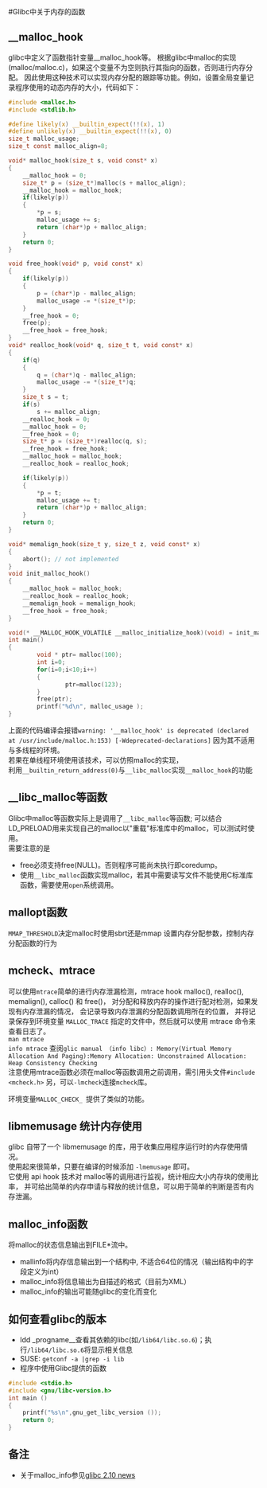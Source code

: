 #Glibc中关于内存的函数

## __malloc_hook
glibc中定义了函数指针变量__malloc_hook等。
根据glibc中malloc的实现(malloc/malloc.c)，如果这个变量不为空则执行其指向的函数，否则进行内存分配。
因此使用这种技术可以实现内存分配的跟踪等功能。例如，设置全局变量记录程序使用的动态内存的大小，代码如下：
```c
#include <malloc.h>
#include <stdlib.h>

#define likely(x) __builtin_expect(!!(x), 1)
#define unlikely(x) __builtin_expect(!!(x), 0)
size_t malloc_usage;
size_t const malloc_align=8;

void* malloc_hook(size_t s, void const* x)
{
    __malloc_hook = 0;
    size_t* p = (size_t*)malloc(s + malloc_align);
    __malloc_hook = malloc_hook;
    if(likely(p))
    {
        *p = s;
        malloc_usage += s;
        return (char*)p + malloc_align;
    }
    return 0;
}

void free_hook(void* p, void const* x)
{
    if(likely(p))
    {
        p = (char*)p - malloc_align;
        malloc_usage -= *(size_t*)p;
    }
    __free_hook = 0;
    free(p);
    __free_hook = free_hook;
}
void* realloc_hook(void* q, size_t t, void const* x)
{
    if(q)
    {
        q = (char*)q - malloc_align;
        malloc_usage -= *(size_t*)q;
    }
    size_t s = t;
    if(s)
        s += malloc_align;
    __realloc_hook = 0;
    __malloc_hook = 0;
    __free_hook = 0;
    size_t* p = (size_t*)realloc(q, s);
    __free_hook = free_hook;
    __malloc_hook = malloc_hook;
    __realloc_hook = realloc_hook;

    if(likely(p))
    {
        *p = t;
        malloc_usage += t;
        return (char*)p + malloc_align;
    }
    return 0;
}

void* memalign_hook(size_t y, size_t z, void const* x)
{
    abort(); // not implemented
}
void init_malloc_hook()
{
    __malloc_hook = malloc_hook;
    __realloc_hook = realloc_hook;
    __memalign_hook = memalign_hook;
    __free_hook = free_hook;
}

void(* __MALLOC_HOOK_VOLATILE __malloc_initialize_hook)(void) = init_malloc_hook;
int main()
{
        void * ptr= malloc(100);
        int i=0;
        for(i=0;i<10;i++)
        {
                ptr=malloc(123);
        }
        free(ptr);
        printf("%d\n", malloc_usage );
}
```
上面的代码编译会报错`warning: '__malloc_hook' is deprecated (declared at /usr/include/malloc.h:153) [-Wdeprecated-declarations]`
因为其不适用与多线程的环境。   
若果在单线程环境使用该技术，可以仿照malloc的实现，  
利用`__builtin_return_address(0)`与`__libc_malloc`实现`__malloc_hook`的功能

## __libc_malloc等函数
Glibc中malloc等函数实际上是调用了`__libc_malloc`等函数;
可以结合LD_PRELOAD用来实现自己的malloc以"重载"标准库中的malloc，可以测试时使用。   
需要注意的是
   * free必须支持free(NULL)。否则程序可能尚未执行即coredump。
   * 使用`__libc_malloc`函数实现malloc，若其中需要读写文件不能使用C标准库函数，需要使用`open`系统调用。

## mallopt函数
`MMAP_THRESHOLD`决定malloc时使用sbrt还是mmap
设置内存分配参数，控制内存分配函数的行为

## mcheck、mtrace
可以使用`mtrace`简单的进行内存泄漏检测，mtrace hook malloc(), realloc(), memalign(), calloc() 和 free()，
对分配和释放内存的操作进行配对检测，如果发现有内存泄漏的情况， 会记录导致内存泄漏的分配函数调用所在的位置，
并将记录保存到环境变量 `MALLOC_TRACE` 指定的文件中，然后就可以使用 mtrace 命令来查看日志了。   
`man mtrace`  
`info mtrace` 查阅`glic manual （info libc）: Memory(Virtual Memory Allocation And Paging):Memory Allocation: Unconstrained Allocation: Heap Consistency Checking`   
注意使用mtrace函数必须在malloc等函数调用之前调用，需引用头文件`#include <mcheck.h>`
另，可以`-lmcheck`连接`mcheck`库。

环境变量`MALLOC_CHECK_ `提供了类似的功能。


## libmemusage 统计内存使用
glibc 自带了一个 libmemusage 的库，用于收集应用程序运行时的内存使用情况。  
使用起来很简单，只要在编译的时候添加 `-lmemusage` 即可。  
它使用 api hook 技术对 malloc等的调用进行监视，统计相应大小内存块的使用比率，
并可给出简单的内存申请与释放的统计信息，可以用于简单的判断是否有内存泄漏。

## malloc_info函数
将malloc的状态信息输出到FILE*流中。
   * mallinfo将内存信息输出到一个结构中, 不适合64位的情况（输出结构中的字段定义为int）
   * malloc_info将信息输出为自描述的格式（目前为XML）
   * malloc_info的输出可能随glibc的变化而变化

## 如何查看glibc的版本
   * ldd _progname__查看其依赖的libc(如`/lib64/libc.so.6`)；执行`/lib64/libc.so.6`将显示相关信息
   * SUSE: `getconf -a |grep -i lib`
   * 程序中使用Glibc提供的函数
```c
#include <stdio.h>  
#include <gnu/libc-version.h>  
int main () 
{ 
    printf("%s\n",gnu_get_libc_version ());
    return 0;
}  
```

## 备注
   * 关于malloc_info参见[glibc 2.10 news](http://udrepper.livejournal.com/20948.html)